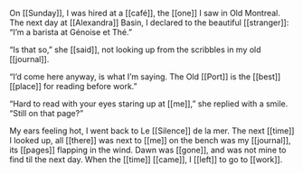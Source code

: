 On [[Sunday]], I was hired at a [[café]], the [[one]] I saw in Old Montreal. The next day at [[Alexandra]] Basin, I declared to the beautiful [[stranger]]: “I’m a barista at Génoise et Thé.”

“Is that so,” she [[said]], not looking up from the scribbles in my old [[journal]].

“I’d come here anyway, is what I’m saying. The Old [[Port]] is the [[best]] [[place]] for reading before work.”

“Hard to read with your eyes staring up at [[me]],” she replied with a smile. “Still on that page?”

My ears feeling hot, I went back to Le [[Silence]] de la mer. The next [[time]] I looked up, all [[there]] was next to [[me]] on the bench was my [[journal]], its [[pages]] flapping in the wind. Dawn was [[gone]], and was not mine to find til the next day. When the [[time]] [[came]], I [[left]] to go to [[work]].